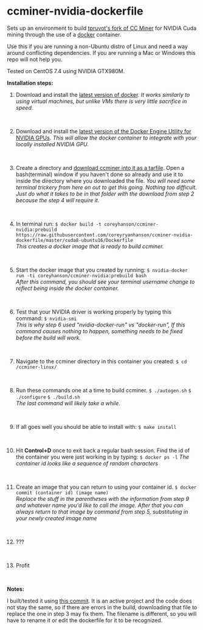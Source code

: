 # ccminer-nvidia-dockerfile
Sets up an environment to build [tpruvot's fork of CC Miner](https://github.com/tpruvot/ccminer) for NVIDIA Cuda mining through the use of a [docker](https://github.com/docker/docker-ce) container.

Use this if you are running a non-Ubuntu distro of Linux and need a way around conflicting dependencies. If you are running a Mac or Windows this repo will not help you.

Tested on CentOS 7.4 using NVIDIA GTX980M.

**Installation steps:**

1. Download and install the [latest version of docker](https://docs.docker.com/engine/installation/).
    _It works similarly to using virtual machines, but unlike VMs there is very little sacrifice in speed._
<br>

2. Download and install the [latest version of the Docker Engine Utility for NVIDIA GPUs](https://github.com/NVIDIA/nvidia-docker).
    _This will allow the docker container to integrate with your locally installed NVIDIA GPU._
<br>

3. Create a directory and [download ccminer into it as a tarfile](https://github.com/tpruvot/ccminer/archive/linux.tar.gz). Open a bash(terminal) window if you haven't done so already and use it to inside the directory where you downloaded the file.
    _You will need some terminal trickery from here on out to get this going. Nothing too difficult. Just do what it takes to be in that folder with the download from step 2 because the step 4 will require it._
<br>

4. In terminal run:
    `$ docker build -t coreyhanson/ccminer-nvidia:prebuild https://raw.githubusercontent.com/coreyryanhanson/ccminer-nvidia-dockerfile/master/cuda8-ubuntu16/Dockerfile`<br>
    _This creates a docker image that is ready to build ccminer._
<br>

5. Start the docker image that you created by running:
    `$ nvidia-docker run -ti coreyhanson/ccminer-nvidia:prebuild bash`<br>
    _After this command, you should see your terminal username change to reflect being inside the docker container._
<br>

6. Test that your NVIDIA driver is working properly by typing this command:
    `$ nvidia-smi`<br>
    _This is why step 6 used "nvidia-docker-run" vs "docker-run", If this command causes nothing to happen, something needs to be fixed before the build will work._
<br>

7. Navigate to the ccminer directory in this container you created:
    `$ cd /ccminer-linux/`
<br>

8. Run these commands one at a time to build ccminer.
    `$ ./autogen.sh`
`$ ./configure`
`$ ./build.sh`<br>
    _The last command will likely take a while._
<br>

9. If all goes well you should be able to install with:
    `$ make install`
<br>

10. Hit **Control+D** once to exit back a regular bash session. Find the id of the container you were just working in by typing:
    `$ docker ps -l`
    _The container id looks like a sequence of random characters_
<br>

11. Create an image that you can return to using your container id.
    `$ docker commit (container id) (image name)`<br>
    _Replace the stuff in the parentheses with the information from step 9 and whatever name you'd like to call the image. After that you can always return to that image by command from step 5, substituting in your newly created image name_
<br>

12. ???
<br>

13. Profit
<!-- -->
<br>

**Notes:**

I built/tested it using [this commit](https://github.com/tpruvot/ccminer/archive/df4fcbe3a4d1ce9ca023fccc2e09f1275ab86f85.tar.gz). It is an active project and the code does not stay the same, so if there are errors in the build, downloading that file to replace the one in step 3 may fix them. The filename is different, so you will have to rename it or edit the dockerfile for it to be recognized.
